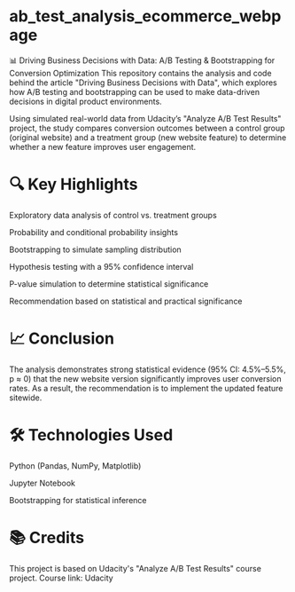 # ab_test_analysis_ecommerce_webpage
📊 Driving Business Decisions with Data: A/B Testing & Bootstrapping for Conversion Optimization
This repository contains the analysis and code behind the article "Driving Business Decisions with Data", which explores how A/B testing and bootstrapping can be used to make data-driven decisions in digital product environments.

Using simulated real-world data from Udacity’s "Analyze A/B Test Results" project, the study compares conversion outcomes between a control group (original website) and a treatment group (new website feature) to determine whether a new feature improves user engagement.

# 🔍 Key Highlights
Exploratory data analysis of control vs. treatment groups

Probability and conditional probability insights

Bootstrapping to simulate sampling distribution

Hypothesis testing with a 95% confidence interval

P-value simulation to determine statistical significance

Recommendation based on statistical and practical significance

# 📈 Conclusion
The analysis demonstrates strong statistical evidence (95% CI: 4.5%–5.5%, p ≈ 0) that the new website version significantly improves user conversion rates. As a result, the recommendation is to implement the updated feature sitewide.

# 🛠️ Technologies Used
Python (Pandas, NumPy, Matplotlib)

Jupyter Notebook

Bootstrapping for statistical inference

# 📚 Credits
This project is based on Udacity's "Analyze A/B Test Results" course project.
Course link: Udacity
